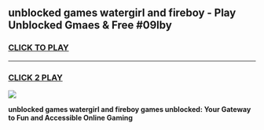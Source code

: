 
## unblocked games watergirl and fireboy - Play Unblocked Gmaes & Free #09lby
<h3>
<a href="https://news.freeplayer.one?title=unblocked_games_watergirl_and_fireboy&ref=03M">CLICK TO PLAY</a></h3>
<hr>

<h3>
<a href="https://news.freeplayer.one?title=unblocked_games_watergirl_and_fireboy&ref=03M">CLICK 2 PLAY</a>
  
</h3>

<a href="https://news.freeplayer.one?title=unblocked_games_watergirl_and_fireboy&ref=03M"><img src="https://clearcache.store/games.png"></a>


**unblocked games watergirl and fireboy games unblocked: Your Gateway to Fun and Accessible Online Gaming**

